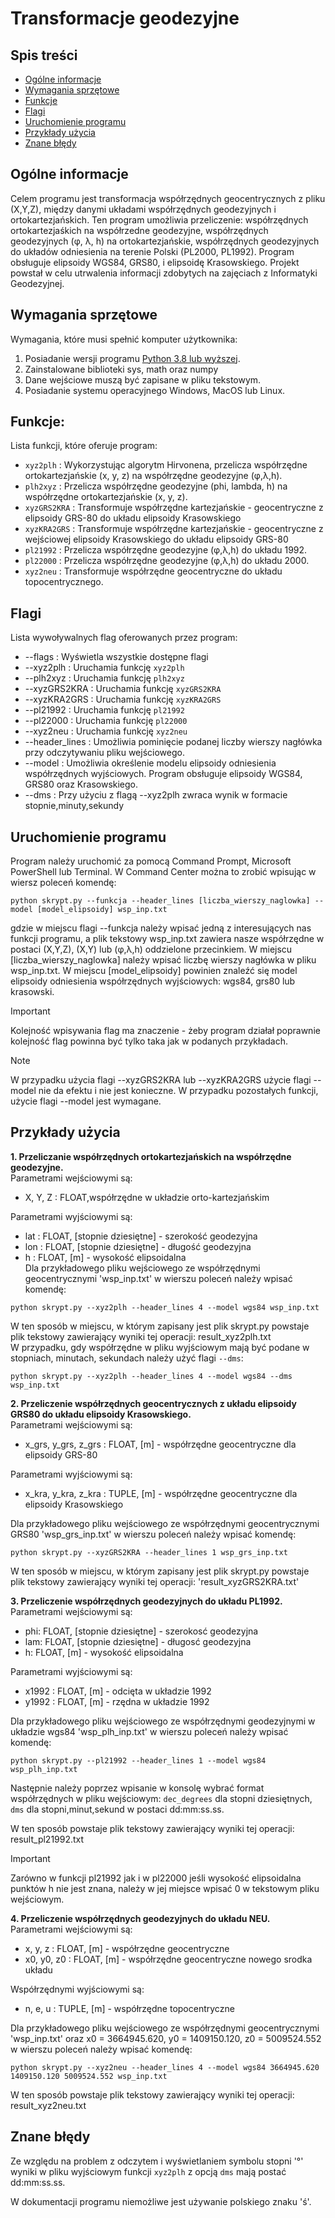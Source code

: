 # Transformacje geodezyjne

## Spis treści 
* [Ogólne informacje](#ogólne-informacje)
* [Wymagania sprzętowe](#wymagania-sprzętowe)
* [Funkcje](#funkcje)
* [Flagi](#flagi)
* [Uruchomienie programu](#uruchomienie-programu)
* [Przykłady użycia](#przykłady-użycia)
* [Znane błędy](#znane-błędy)

## Ogólne informacje
Celem programu jest transformacja współrzędnych geocentrycznych z pliku (X,Y,Z), między danymi układami współrzędnych geodezyjnych i ortokartezjańskich. Ten program umożliwia przeliczenie: współrzędnych ortokartezjaśkich na współrzedne geodezyjne, współrzędnych geodezyjnych (&phi;, &lambda;, h) na ortokartezjańskie, współrzędnych geodezyjnych do układów odniesienia na terenie Polski (PL2000, PL1992). Program obsługuje elipsoidy WGS84, GRS80, i elipsoidę Krasowskiego.
Projekt powstał w celu utrwalenia informacji zdobytych na zajęciach z Informatyki Geodezyjnej.

## Wymagania sprzętowe
Wymagania, które musi spełnić komputer użytkownika:
1. Posiadanie wersji programu [Python 3.8 lub wyższej](https://www.python.org/downloads/).
2. Zainstalowane biblioteki sys, math oraz numpy
3. Dane wejściowe muszą być zapisane w pliku tekstowym.
4. Posiadanie systemu operacyjnego Windows, MacOS lub Linux.

## Funkcje:
Lista funkcji, które oferuje program:
* `xyz2plh` : Wykorzystując algorytm Hirvonena, przelicza współrzędne ortokartezjańskie (x, y, z) na współrzędne geodezyjne (&phi;,&lambda;,h).
* `plh2xyz` : Przelicza współrzędne geodezyjne (phi, lambda, h) na współrzędne ortokartezjańskie (x, y, z).
* `xyzGRS2KRA` : Transformuje współrzędne kartezjańskie - geocentryczne z elipsoidy GRS-80 do układu elipsoidy Krasowskiego
* `xyzKRA2GRS` : Transformuje współrzędne kartezjańskie - geocentryczne z wejściowej elipsoidy Krasowskiego do układu elipsoidy GRS-80
* `pl21992` : Przelicza współrzędne geodezyjne (&phi;,&lambda;,h) do układu 1992.
* `pl22000` : Przelicza współrzędne geodezyjne (&phi;,&lambda;,h) do układu 2000.
* `xyz2neu` : Transformuje współrzędne geocentryczne do układu topocentrycznego.

## Flagi
Lista wywoływalnych flag oferowanych przez program:
* --flags : Wyświetla wszystkie dostępne flagi
* --xyz2plh : Uruchamia funkcję `xyz2plh`
* --plh2xyz : Uruchamia funkcję `plh2xyz`
* --xyzGRS2KRA : Uruchamia funkcję `xyzGRS2KRA`
* --xyzKRA2GRS : Uruchamia funkcję `xyzKRA2GRS`
* --pl21992 : Uruchamia funkcję `pl21992`
* --pl22000 : Uruchamia funkcję `pl22000`
* --xyz2neu : Uruchamia funkcję `xyz2neu`
* --header_lines : Umożliwia pominięcie podanej liczby wierszy nagłówka przy odczytywaniu pliku wejściowego. 
* --model : Umożliwia określenie modelu elipsoidy odniesienia współrzędnych wyjściowych. Program obsługuje elipsoidy WGS84, GRS80 oraz Krasowskiego.
* --dms : Przy użyciu z flagą --xyz2plh zwraca wynik w formacie stopnie,minuty,sekundy


## Uruchomienie programu
Program należy uruchomić za pomocą Command Prompt, Microsoft PowerShell lub Terminal. W Command Center można to zrobić wpisując w wiersz poleceń komendę:
```
python skrypt.py --funkcja --header_lines [liczba_wierszy_naglowka] --model [model_elipsoidy] wsp_inp.txt
```

gdzie w miejscu flagi --funkcja należy wpisać jedną z interesujących nas funkcji programu, a plik tekstowy wsp_inp.txt zawiera nasze współrzędne w postaci (X,Y,Z), (X,Y) lub (&phi;,&lambda;,h) oddzielone przecinkiem.
W miejscu [liczba_wierszy_naglowka] należy wpisać liczbę wierszy nagłówka w pliku wsp_inp.txt. W miejscu [model_elipsoidy] powinien znaleźć się model elipsoidy odniesienia współrzędnych wyjściowych: wgs84, grs80 lub krasowski.
> [!IMPORTANT]
 >Kolejność wpisywania flag ma znaczenie - żeby program działał poprawnie kolejność flag powinna być tylko taka jak w podanych przykładach.

> [!NOTE]
 > W przypadku użycia flagi --xyzGRS2KRA lub --xyzKRA2GRS użycie flagi --model nie da efektu i nie jest konieczne. W przypadku pozostałych funkcji, użycie flagi --model jest wymagane.

## Przykłady użycia
**1. Przeliczanie współrzędnych ortokartezjańskich na współrzędne geodezyjne.** <br/>
Parametrami wejściowymi są:
* X, Y, Z : FLOAT,współrzędne w układzie orto-kartezjańskim

Parametrami wyjściowymi są:
* lat : FLOAT, [stopnie dziesiętne] - szerokość geodezyjna
* lon : FLOAT, [stopnie dziesiętne] - długość geodezyjna
* h : FLOAT, [m] - wysokość elipsoidalna <br/>
Dla przykładowego pliku wejściowego ze współrzędnymi geocentrycznymi 'wsp_inp.txt' w wierszu poleceń należy wpisać komendę:
```
python skrypt.py --xyz2plh --header_lines 4 --model wgs84 wsp_inp.txt
```

W ten sposób w miejscu, w którym zapisany jest plik skrypt.py powstaje plik tekstowy zawierający wyniki tej operacji: result_xyz2plh.txt <br/>
W przypadku, gdy współrzędne w pliku wyjściowym mają być podane w stopniach, minutach, sekundach należy użyć flagi `--dms`:
```
python skrypt.py --xyz2plh --header_lines 4 --model wgs84 --dms wsp_inp.txt
```

**2. Przeliczenie współrzędnych geocentrycznych z układu elipsoidy GRS80 do układu elipsoidy Krasowskiego.** <br/>
Parametrami wejściowymi są:
* x_grs, y_grs, z_grs : FLOAT, [m] - współrzędne geocentryczne dla elipsoidy GRS-80
       
Parametrami wyjściowymi są:
* x_kra, y_kra, z_kra : TUPLE, [m] - współrzędne geocentryczne dla elipsoidy Krasowskiego

Dla przykładowego pliku wejściowego ze współrzędnymi geocentrycznymi GRS80 'wsp_grs_inp.txt' w wierszu poleceń należy wpisać komendę:
```
python skrypt.py --xyzGRS2KRA --header_lines 1 wsp_grs_inp.txt
```
W ten sposób w miejscu, w którym zapisany jest plik skrypt.py powstaje plik tekstowy zawierający wyniki tej operacji: 'result_xyzGRS2KRA.txt'

**3. Przeliczenie współrzędnych geodezyjnych do układu PL1992.** <br/>
Parametrami wejściowymi są:
* phi: FLOAT, [stopnie dziesiętne] - szerokosć geodezyjna
* lam: FLOAT, [stopnie dziesiętne] - długosć geodezyjna
* h: FLOAT, [m] - wysokość elipsoidalna

Parametrami wyjściowymi są:
* x1992 : FLOAT, [m] - odcięta w układzie 1992
* y1992 : FLOAT, [m] - rzędna w układzie 1992

Dla przykładowego pliku wejściowego ze współrzędnymi geodezyjnymi w układzie wgs84 'wsp_plh_inp.txt' w wierszu poleceń należy wpisać komendę:
```
python skrypt.py --pl21992 --header_lines 1 --model wgs84 wsp_plh_inp.txt
```
Następnie należy poprzez wpisanie w konsolę wybrać format współrzędnych w pliku wejściowym: `dec_degrees` dla stopni dziesiętnych, `dms` dla stopni,minut,sekund w postaci dd:mm:ss.ss.

W ten sposób powstaje plik tekstowy zawierający wyniki tej operacji: result_pl21992.txt

> [!IMPORTANT]  
 > Zarówno w funkcji pl21992 jak i w pl22000 jeśli wysokość elipsoidalna punktów h nie jest znana, należy w jej miejsce wpisać 0 w tekstowym pliku wejściowym.

**4. Przeliczenie współrzędnych geodezyjnych do układu NEU.** <br/>
Parametrami wejściowymi są:
* x, y, z : FLOAT, [m] - współrzędne geocentryczne 
* x0, y0, z0 : FLOAT, [m] - współrzędne geocentryczne nowego srodka układu
  
Współrzędnymi wyjściowymi są:
* n, e, u : TUPLE, [m] - współrzędne topocentryczne

Dla przykładowego pliku wejściowego ze współrzędnymi geocentrycznymi 'wsp_inp.txt' oraz x0 = 3664945.620, y0 = 1409150.120, z0 = 5009524.552 w wierszu poleceń należy wpisać komendę:
```
python skrypt.py --xyz2neu --header_lines 4 --model wgs84 3664945.620 1409150.120 5009524.552 wsp_inp.txt
```
W ten sposób powstaje plik tekstowy zawierający wyniki tej operacji: result_xyz2neu.txt

## Znane błędy
Ze względu na problem z odczytem i wyświetlaniem symbolu stopni '&deg;' wyniki w pliku wyjściowym funkcji `xyz2plh` z opcją `dms` mają postać dd:mm:ss.ss.

W dokumentacji programu niemożliwe jest używanie polskiego znaku 'ś'.

